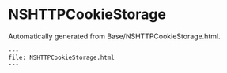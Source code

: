 
# NSHTTPCookieStorage

Automatically generated from Base/NSHTTPCookieStorage.html.

``` {raw} html
---
file: NSHTTPCookieStorage.html
---
```
